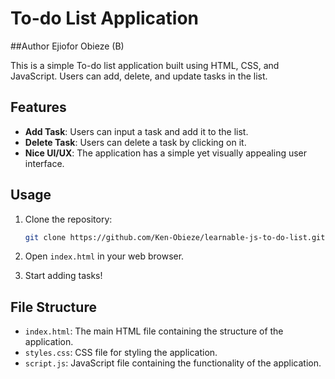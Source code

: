 # To-do List Application

##Author
Ejiofor Obieze (B)

This is a simple To-do list application built using HTML, CSS, and JavaScript. Users can add, delete, and update tasks in the list.

## Features

- **Add Task**: Users can input a task and add it to the list.
- **Delete Task**: Users can delete a task by clicking on it.
- **Nice UI/UX**: The application has a simple yet visually appealing user interface.

## Usage

1. Clone the repository:

    ```bash
    git clone https://github.com/Ken-Obieze/learnable-js-to-do-list.git
    ```

2. Open `index.html` in your web browser.

3. Start adding tasks!

## File Structure

- `index.html`: The main HTML file containing the structure of the application.
- `styles.css`: CSS file for styling the application.
- `script.js`: JavaScript file containing the functionality of the application.
